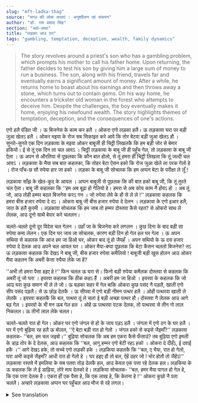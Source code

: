 ```yaml
---
slug: "mft-ladka-thag"
source: "मगध की लोक कथाएं : अनुशाीलन एवं संचयन"
author: "डॉ. राम प्रसाद सिंह"
section: "अर्थ-कथा"
title: "लड़का आउ ठग"
tags: "gambling, temptation, deception, wealth, family dynamics"
---
```

<blockquote>
The story revolves around a priest's son who has a gambling problem, which prompts his mother to call his father home. Upon returning, the father decides to test his son by giving him a large sum of money to run a business. The son, along with his friend, travels far and eventually earns a significant amount of money. After a while, he returns home to boast about his earnings and then throws away a stone, which turns out to contain gems. On his way home, he encounters a trickster old woman in the forest who attempts to deceive him. Despite the challenges, the boy eventually makes it home, enjoying his newfound wealth. The story highlights themes of temptation, deception, and the consequences of one's actions.
</blockquote>

एगो हलै पंडित जी । ऊ बिजनेस के काम कर हलै । ओकरा एगो लड़का हलै। ऊ लड़कावा घरा पर बड़ी जुआ खेलऽ हलै । ओकर मइया के रोज सब सिकाइत करे आवे कि तोर बेटवा बड़ी जुआ खेलऽ हौ । सुनते-सुनते एक दिन लड़कावा के मइया ओकर बाबूजी ही चिठ्ठी लिखलकै कि हम बड़ी जोर से बेमार हकियो। ई से तूं एक दिन ला चल आवऽ । चिट्ठी लड़कावा के बाबू जी ही पहुँच गेल, तो लड़कावा के बाबू जी ऐला । ऊ अपन से औरतिया से पूछलका कि कौन बात होलो, से तूं हमरा हीं चिट्ठी लिखला कि तूं जल्दी चल आवऽ । लड़कावा के मैया सब बात कहलका, कि तोहर बेटा ऐसन हको कि रोज जुआ खेले ला परक गेलो हे । रोज पाँच-छ सौ रुपेया हार जा हको । लड़का के बाबू जी सोचलक कि हम अप्पन बेटा के परीक्षा ले लूँ !

लड़कावा साँझ के खेल-कूद के आयल । अप्पन बाबूजी से पूछलक कि की बात हको बाबू जी, कि तूं तुरते चल ऐला। बाबू जी कहलका कि ''हम अब बूढ़ा हो गेलियो हे। हमरा से अब कोय काम नै होवऽ हो । अब तूं जो, आउ तोही हम्मर बदल बिजनेस करऽ गन । जो रुपेया लेवे के हौ से ले ले !'' लड़कावा कहलक कि हमरा बीस हजार रुपेया दे दऽ । ओकरा बाबू जी बीस हजार रुपेया दे देलन । लड़कावा के एगो इआर हलै, जात के हलै कुरमी । लड़कावा सोचलक कि हम जाब तो हम्मर दोस्तवा कैसे रहत?  से ओकरो साथ ले लेलक, आउ दूनो साथै बेपार करे चललन। 

चलते-चलते दूनो दूर विदेस चल गेलन । उहाँ जा के बिजनेस करे लगलन । कुछ दिना के बाद बड़ी सा रुपेया कमा लेलन। एक दिन घर जाय ला सोचलक, कारण बड़ी दिन हो गेल हल घर गेला । ऊ अपन सथिया से कहलक कि आज हम जा हिओ घर, ओकर बाद तूं हो जैयहँ । अपन सथियो के ऊ दस हजार रुपेया दे देलक आउ अपने चल आयल घर । ओकर मैया-बप्पा पूछलक कि बेटा कैसन चललो बिजनेस?  तऽ ऊ लड़कावा कहलक कि देखऽ ने बाबू जी, बीस हजार रुपेया कमैलियो ! बाबूजी बड़ी खुस होलन आउ ओकर मैया कहलन कि अबरी केत्ता रुपैया लेके जा हें?  

''अभी तो हमरा पैसा हइए हे !'' फिन चलल ऊ घरा से। फिनो बड़ी रुपेया कमैलक दोस्तवा से कहलक कि अबरी तूं जो घरा । इयरवा कहलक कि ठीक कहऽ हैं । अबरी हम जा हिओ । इयरवा के कहलक कि जो आउ घरा कुछ समान भी ले ले जो। ऊ बड़का सहर में गेल बाकि ओकरा कुछ पसंद नै पड़लै, खाली एगो सीप पसंद पड़लै। से ऊ छोड़ देलकै । ऊ सीपवा में एगो बड़ी नीमन पत्थर हलै । ओही पत्थरवा खाली ले लेलकै । इयरवा कहलकै कि बल, पत्थरा तूं ले चल! ई बड़ी अच्छा पत्थर हौ। दोस्तवा नै लेलक आउ आगे बढ़ गेल । इयरवो के भी मन ऊब गेल हल । ओहें ऊ पत्थरवा पटक देलक, तो पत्थरवा से तीन गो लाल निकलल। ऊ तीनों लाल लेके चलल। 

चलते-चलते रात हो गेल। ओकर घर एगो जंगल से हो के जाय पड़ऽ हलै । जंगला में एगो ठग के घर हलै । घर में एगो बुढ़िया रह हलै ऊ बोलल, ''ऐ बेटा बड़ी रात हो गेलो । जंगल हको से कइसे जैइमाँ?'’ लड़कावा कहलक- ''बल, हम चल जइबो।'' बुढ़िया सोचलक कि अब हम एकरा कैसे फँसाउं? तब बुढ़िया एगो इमली के डाढ़ तोर के दे देलक, आउ कहलक कि ''बल, आगू हम्मर एगो बेटी रहऽ हको । ओकरा दे दीहँऽ, ई दवाई हकै ।'’ आगे देखऽ हके, तो सच्चे एगो लड़की हके । लड़किया कहलकै कि ''बल, ए भैया, रात हो गेलो, घरा अभी कइसे जैइमाँ? आधी रात हो गेलो हे । घर हइए हौ तो बल, ऐहें ठहर जो ! भोर होतौ तो जैहेंऽ!'' लड़कावा रस्तवे में इमलिया के सब पतवा तोड़ देलकै हल, आउ केवल एक पत्ता रहे देलक हल। लड़किया के ऊ कहलक कि ले ई डाढ़िया, तोरे माय देलको हे। लड़किया सोचलक- '’बल, हमर मैया पागल हो गेल हे, कि एक पत्ता देलक है। एकरा हीं एक पैसा हे, कि एक लाख हे, कि केतना हे !'' ओकरा कुछो नै पता चललै। अन्हारे लड़कावा अप्पन घर पहुँचल आउ मौज से रहे लगल। 

<details>
<summary>See translation</summary>

Once there was a priest. He was engaged in business. He had a son who often gambled heavily at home. His mother used to complain daily that her son was gambling a lot. One day, after hearing all this, the boy's mother wrote a letter to his father saying that she was very sick and that he should come home immediately. When the letter reached the boy's father, he asked his wife what was going on since she wrote to him to come quickly. The boy's mother explained everything, saying, "Your son is such that he plays games every day and loses five to six hundred rupees daily." The boy's father thought to himself that he would test his son!

In the evening, the boy came home after playing and asked his father what was the matter that he called him so urgently. His father said, "I am old now. I can't do any work. Now, if you want to, you can take over the business. If you need money, take as much as you want!" The boy said, "Give me twenty thousand rupees." His father gave him twenty thousand rupees. The boy had a friend, who was also a Kurmi (a farming caste). The boy thought, "If I leave, how will my friend manage?" So, he took him along, and together they went to do business.

As they traveled, they both went far away to a foreign land. There they started doing business. After some days, they earned a lot of money. One day, he thought to go home, as it had been a long time since he was there. He told his friend that today he would go home, and then he could stay. He gave ten thousand rupees to his friend and headed home himself. His parents asked him how the business was going. He replied, "Look, father, I earned twenty thousand rupees!" His father was very happy and asked, "How much money do you have now?"

"I still have money left!" He then left home. He told his friend who had earned a lot of money that now he should go home. The friend said, "You're right. I will go home too." The boy told him to buy some goods from the big city. The friend went to the big city but didn’t find anything appealing, just one shell that he liked. So he left it behind. The shell had a very nice stone in it. He only took that stone. The friend said, "Well, take the stone! It’s a very good stone." The friend didn’t take it and moved ahead. The boy also lost interest and threw the stone away, from which three red gems fell out. He took all three gems with him.

As they continued, it became nighttime. His house was situated on the way through a forest. In the forest lived a trickster. An old woman lived in the house and said, "Hey son, it’s quite late. How will you pass through the forest?" The boy replied, "I will manage." The old woman thought of a way to trap him. She gave him a twig of tamarind and said, "Well, my daughter is ahead. Give this to her, it's medicine." Looking ahead, it was indeed a girl. The girl said, "Well, brother, it's late. How will you get home now? It’s already midnight. If you have a house, then stay here! You can go in the morning!" 

The boy picked all the leaves of the tamarind tree on the way and left only one leaf. He handed it to the girl and said, "Take this twig; it was given to you by your mother." The girl thought, "Well, my mother has gone crazy, giving just one leaf. Is it worth one cent, one lakh, or how much!" She understood nothing. In the dark, the boy reached his home and started to enjoy himself.
</details>